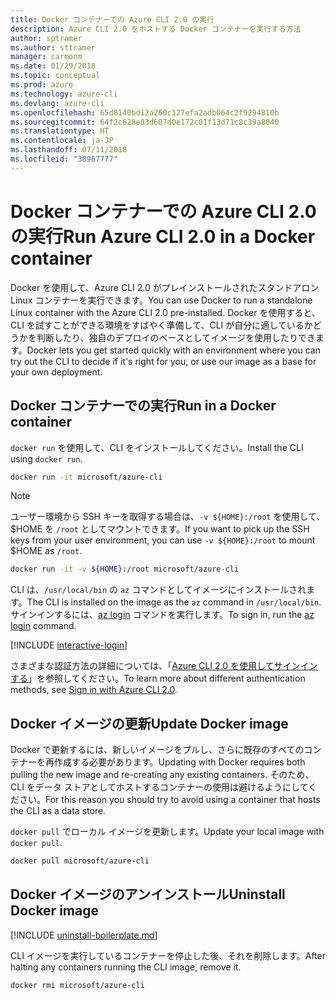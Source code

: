 ```yaml
---
title: Docker コンテナーでの Azure CLI 2.0 の実行
description: Azure CLI 2.0 をホストする Docker コンテナーを実行する方法
author: sptramer
ms.author: sttramer
manager: carmonm
ms.date: 01/29/2018
ms.topic: conceptual
ms.prod: azure
ms.technology: azure-cli
ms.devlang: azure-cli
ms.openlocfilehash: 65d8140bd12a260c127efa2adb064c2f9294810b
ms.sourcegitcommit: 64f2c628e83d687d0e172c01f13d71c8c39a8040
ms.translationtype: HT
ms.contentlocale: ja-JP
ms.lasthandoff: 07/11/2018
ms.locfileid: "38967777"
---
```

# <a name="run-azure-cli-20-in-a-docker-container"></a><span data-ttu-id="2af08-103">Docker コンテナーでの Azure CLI 2.0 の実行</span><span class="sxs-lookup"><span data-stu-id="2af08-103">Run Azure CLI 2.0 in a Docker container</span></span>

<span data-ttu-id="2af08-104">Docker を使用して、Azure CLI 2.0 がプレインストールされたスタンドアロン Linux コンテナーを実行できます。</span><span class="sxs-lookup"><span data-stu-id="2af08-104">You can use Docker to run a standalone Linux container with the Azure CLI 2.0 pre-installed.</span></span> <span data-ttu-id="2af08-105">Docker を使用すると、CLI を試すことができる環境をすばやく準備して、CLI が自分に適しているかどうかを判断したり、独自のデプロイのベースとしてイメージを使用したりできます。</span><span class="sxs-lookup"><span data-stu-id="2af08-105">Docker lets you get started quickly with an environment where you can try out the CLI to decide if it's right for you, or use our image as a base for your own deployment.</span></span>

## <a name="run-in-a-docker-container"></a><span data-ttu-id="2af08-106">Docker コンテナーでの実行</span><span class="sxs-lookup"><span data-stu-id="2af08-106">Run in a Docker container</span></span>

<span data-ttu-id="2af08-107">`docker run` を使用して、CLI をインストールしてください。</span><span class="sxs-lookup"><span data-stu-id="2af08-107">Install the CLI using `docker run`.</span></span>

   ```bash
   docker run -it microsoft/azure-cli
   ```

> [!NOTE]
> <span data-ttu-id="2af08-108">ユーザー環境から SSH キーを取得する場合は、`-v ${HOME}:/root` を使用して、$HOME を `/root` としてマウントできます。</span><span class="sxs-lookup"><span data-stu-id="2af08-108">If you want to pick up the SSH keys from your user environment, you can use `-v ${HOME}:/root` to mount $HOME as `/root`.</span></span>
>
> ```bash
> docker run -it -v ${HOME}:/root microsoft/azure-cli
> ```

<span data-ttu-id="2af08-109">CLI は、`/usr/local/bin` の `az` コマンドとしてイメージにインストールされます。</span><span class="sxs-lookup"><span data-stu-id="2af08-109">The CLI is installed on the image as the `az` command in `/usr/local/bin`.</span></span> <span data-ttu-id="2af08-110">サインインするには、[az login](/cli/azure/reference-index#az-login) コマンドを実行します。</span><span class="sxs-lookup"><span data-stu-id="2af08-110">To sign in, run the [az login](/cli/azure/reference-index#az-login) command.</span></span>

[!INCLUDE [interactive-login](includes/interactive-login.md)]

<span data-ttu-id="2af08-111">さまざまな認証方法の詳細については、「[Azure CLI 2.0 を使用してサインインする](authenticate-azure-cli.md)」を参照してください。</span><span class="sxs-lookup"><span data-stu-id="2af08-111">To learn more about different authentication methods, see [Sign in with Azure CLI 2.0](authenticate-azure-cli.md).</span></span>

## <a name="update-docker-image"></a><span data-ttu-id="2af08-112">Docker イメージの更新</span><span class="sxs-lookup"><span data-stu-id="2af08-112">Update Docker image</span></span>

<span data-ttu-id="2af08-113">Docker で更新するには、新しいイメージをプルし、さらに既存のすべてのコンテナーを再作成する必要があります。</span><span class="sxs-lookup"><span data-stu-id="2af08-113">Updating with Docker requires both pulling the new image and re-creating any existing containers.</span></span> <span data-ttu-id="2af08-114">そのため、CLI をデータ ストアとしてホストするコンテナーの使用は避けるようにしてください。</span><span class="sxs-lookup"><span data-stu-id="2af08-114">For this reason you should try to avoid using a container that hosts the CLI as a data store.</span></span>

<span data-ttu-id="2af08-115">`docker pull` でローカル イメージを更新します。</span><span class="sxs-lookup"><span data-stu-id="2af08-115">Update your local image with `docker pull`.</span></span>

```bash
docker pull microsoft/azure-cli
```

## <a name="uninstall-docker-image"></a><span data-ttu-id="2af08-116">Docker イメージのアンインストール</span><span class="sxs-lookup"><span data-stu-id="2af08-116">Uninstall Docker image</span></span>

[!INCLUDE [uninstall-boilerplate.md](includes/uninstall-boilerplate.md)]

<span data-ttu-id="2af08-117">CLI イメージを実行しているコンテナーを停止した後、それを削除します。</span><span class="sxs-lookup"><span data-stu-id="2af08-117">After halting any containers running the CLI image, remove it.</span></span>

```bash
docker rmi microsoft/azure-cli
```
